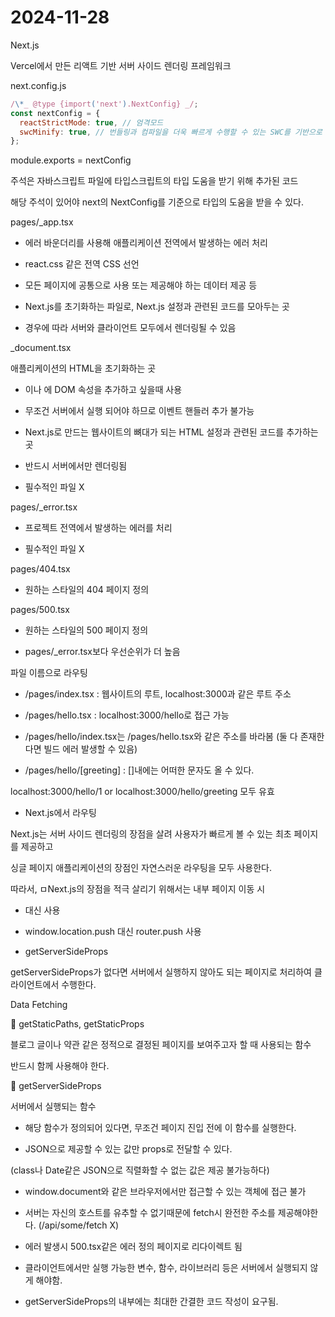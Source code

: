 # 2024-11-28

Next.js

Vercel에서 만든 리액트 기반 서버 사이드 렌더링 프레임워크

next.config.js

```javascript
/\*_ @type {import('next').NextConfig} _/;
const nextConfig = {
  reactStrictMode: true, // 엄격모드
  swcMinify: true, // 번들링과 컴파일을 더욱 빠르게 수행할 수 있는 SWC를 기반으로 코드 최소화 작업 여부
};
```

module.exports = nextConfig

주석은 자바스크립트 파일에 타입스크립트의 타입 도움을 받기 위해 추가된 코드

해당 주석이 있어야 next의 NextConfig를 기준으로 타입의 도움을 받을 수 있다.

pages/\_app.tsx

- 에러 바운더리를 사용해 애플리케이션 전역에서 발생하는 에러 처리

- react.css 같은 전역 CSS 선언

- 모든 페이지에 공통으로 사용 또는 제공해야 하는 데이터 제공 등

- Next.js를 초기화하는 파일로, Next.js 설정과 관련된 코드를 모아두는 곳

- 경우에 따라 서버와 클라이언트 모두에서 렌더링될 수 있음

\_document.tsx

애플리케이션의 HTML을 초기화하는 곳

- <html>이나 <body>에 DOM 속성을 추가하고 싶을때 사용

- 무조건 서버에서 실행 되어야 하므로 이벤트 핸들러 추가 불가능

- Next.js로 만드는 웹사이트의 뼈대가 되는 HTML 설정과 관련된 코드를 추가하는 곳

- 반드시 서버에서만 렌더링됨

- 필수적인 파일 X

pages/\_error.tsx

- 프로젝트 전역에서 발생하는 에러를 처리

- 필수적인 파일 X

pages/404.tsx

- 원하는 스타일의 404 페이지 정의

pages/500.tsx

- 원하는 스타일의 500 페이지 정의

- pages/\_error.tsx보다 우선순위가 더 높음

파일 이름으로 라우팅

- /pages/index.tsx : 웹사이트의 루트, localhost:3000과 같은 루트 주소

- /pages/hello.tsx : localhost:3000/hello로 접근 가능

- /pages/hello/index.tsx는 /pages/hello.tsx와 같은 주소를 바라봄 (둘 다 존재한다면 빌드 에러 발생할 수 있음)

- /pages/hello/[greeting] : []내에는 어떠한 문자도 올 수 있다.

localhost:3000/hello/1 or localhost:3000/hello/greeting 모두 유효

- Next.js에서 라우팅

Next.js는 서버 사이드 렌더링의 장점을 살려 사용자가 빠르게 볼 수 있는 최초 페이지를 제공하고

싱글 페이지 애플리케이션의 장점인 자연스러운 라우팅을 모두 사용한다.

따라서, ㅁNext.js의 장점을 적극 살리기 위해서는 내부 페이지 이동 시

- <a> 대신 <Link> 사용

- window.location.push 대신 router.push 사용

* getServerSideProps

getServerSideProps가 없다면 서버에서 실행하지 않아도 되는 페이지로 처리하여 클라이언트에서 수행한다.

Data Fetching

📌 getStaticPaths, getStaticProps

블로그 글이나 약관 같은 정적으로 결정된 페이지를 보여주고자 할 때 사용되는 함수

반드시 함께 사용해야 한다.

📌 getServerSideProps

서버에서 실행되는 함수

- 해당 함수가 정의되어 있다면, 무조건 페이지 진입 전에 이 함수를 실행한다.

- JSON으로 제공할 수 있는 값만 props로 전달할 수 있다.

(class나 Date같은 JSON으로 직렬화할 수 없는 값은 제공 불가능하다)

- window.document와 같은 브라우저에서만 접근할 수 있는 객체에 접근 불가

- 서버는 자신의 호스트를 유추할 수 없기때문에 fetch시 완전한 주소를 제공해야한다. (/api/some/fetch X)

- 에러 발생시 500.tsx같은 에러 정의 페이지로 리다이렉트 됨

- 클라이언트에서만 실행 가능한 변수, 함수, 라이브러리 등은 서버에서 실행되지 않게 해야함.

- getServerSideProps의 내부에는 최대한 간결한 코드 작성이 요구됨.
